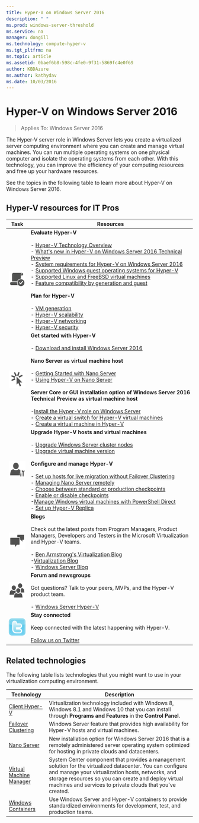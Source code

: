 ```yaml
---
title: Hyper-V on Windows Server 2016
description: " "
ms.prod: windows-server-threshold
ms.service: na
manager: dongill
ms.technology: compute-hyper-v
ms.tgt_pltfrm: na
ms.topic: article
ms.assetid: 0baef6b8-598c-4fe0-9f31-5869fc4e0f69
author: KBDAzure
ms.author: kathydav
ms.date: 10/03/2016
---
```

# Hyper-V on Windows Server 2016

>Applies To: Windows Server 2016
  
The Hyper-V server role in Windows Server lets you create a virtualized server computing environment where you can create and manage virtual machines. You can run multiple operating systems on one physical computer and isolate the operating systems from each other. With this technology, you can improve the efficiency of your computing resources and free up your hardware resources.  
  
See the topics in the following table to learn more about Hyper-V on Windows Server 2016.  
  
## Hyper-V resources for IT Pros  
  
|Task   |Resources|  
|-|-|  
|![Checkmark and document icon to show requirements are met](media/All_Symbols_MeetsRequirements.png)|**Evaluate Hyper-V**<br /><br />-   [Hyper-V Technology Overview](Hyper-V-Technology-Overview.md)<br />- [What's new in Hyper-V on Windows Server 2016 Technical Preview](What-s-new-in-Hyper-V-on-Windows.md)<br />-   [System requirements for Hyper-V on Windows Server 2016](System-requirements-for-Hyper-V-on-Windows.md)<br />-   [Supported Windows guest operating systems for Hyper-V](Supported-Windows-guest-operating-systems-for-Hyper-V-on-Windows.md) <br />- [Supported Linux and FreeBSD virtual machines](Supported-Linux-and-FreeBSD-virtual-machines-for-Hyper-V-on-Windows.md)<br />- [Feature compatibility by generation and guest](Hyper-V-feature-compatibility-by-generation-and-guest.md) <br /><br />**Plan for Hyper-V**<br /><br />- [VM generation](plan/Should-I-create-a-generation-1-or-2-virtual-machine-in-Hyper-V.md) <br />- [Hyper-V scalability](plan/Plan-for-Hyper-V-scalability-in-Windows-Server-2016.md) <br />- [Hyper-V networking](plan/Plan-for-Hyper-V-networking-in-Windows-Server-2016.md) <br />- [Hyper-V security](plan/plan-for-hyper-v-security-in-Windows-Server-2016.md)|  
|![Cursor and sunburst icon](media/All_Symbols_GetStarted.png)|**Get started with Hyper-V**<br /><br />-   [Download and install Windows Server 2016](https://www.microsoft.com/en-us/evalcenter/evaluate-windows-server-2016)<br /><br />**Nano Server as virtual machine host**<br /><br />- [Getting Started with Nano Server](../../get-started/Getting-Started-with-Nano-Server.md)<br />-   [Using Hyper-V on Nano Server](../../get-started/Getting-Started-with-Nano-Server.md#BKMK_HyperV)<br /><br />**Server Core or GUI installation option of  Windows Server 2016 Technical Preview as virtual machine host**<br /><br />-[Install the Hyper-V role on Windows Server](get-started/Install-the-Hyper-V-role-on-Windows-Server.md)<br />-   [Create a virtual switch for Hyper-V virtual machines](get-started/Create-a-virtual-switch-for-Hyper-V-virtual-machines.md)<br />- [Create a virtual machine in Hyper-V](get-started/Create-a-virtual-machine-in-Hyper-V.md)|  
|![Person and tools icon](media/All_Symbols_Administrator.png)|**Upgrade Hyper-V hosts and virtual machines**<br /><br />-   [Upgrade Windows Server cluster nodes](../../failover-clustering/Cluster-Operating-System-Rolling-Upgrade.md)<br />- [Upgrade virtual machine version](deploy/Upgrade-virtual-machine-version-in-Hyper-V-on-Windows-or-Windows-Server.md)<br /><br />**Configure and manage Hyper-V**<br /><br />- [Set up hosts for live migration without Failover Clustering](deploy/Set-up-hosts-for-live-migration-without-Failover-Clustering.md)<br />- [Managing Nano Server remotely](../../get-started/Getting-Started-with-Nano-Server.md#BKMK_ManageRemote)<br />-   [Choose between standard or production checkpoints](manage/Choose-between-standard-or-production-checkpoints-in-Hyper-V.md)<br />- [Enable or disable checkpoints](manage/Enable-or-disable-checkpoints-in-Hyper-V.md)<br />-[Manage Windows virtual machines with PowerShell Direct](manage/Manage-Windows-virtual-machines-with-PowerShell-Direct.md)<br />- [Set up Hyper-V Replica](manage/Set-up-Hyper-V-Replica.md)|  
|![Conversation bubbles icon](media/All_Symbols_Chat.png)|**Blogs**<br /><br />Check out the latest posts from Program Managers, Product Managers, Developers and Testers in the Microsoft Virtualization and Hyper-V teams.<br /><br />- [Ben Armstrong's Virtualization Blog](http://blogs.msdn.com/b/virtual_pc_guy/)<br />-[Virtualization Blog](http://blogs.technet.com/b/virtualization/)<br />-   [Windows Server Blog](http://blogs.technet.com/b/windowsserver/)|  
|![User group icon](media/All_Symbols_Users_Group.png)|**Forum and newsgroups**<br /><br />Got questions? Talk to your peers, MVPs, and the Hyper-V product team.<br /><br />-   [Windows Server Hyper-V](https://social.technet.microsoft.com/Forums/windowsserver/home?forum=winserverhyperv)|  
|![Twitter symbol](media/All_Symbols_Twitter.png)|**Stay connected**<br /><br />Keep connected with the latest happening with Hyper-V.<br /><br />[Follow us on Twitter](https://twitter.com/virtualization)|  
  
## Related technologies  
The following table lists technologies that you might want to use in your virtualization computing environment.  
  
|Technology|Description|  
|--------------|---------------|  
|[Client Hyper-V](https://msdn.microsoft.com/virtualization/hyperv_on_windows/windows_welcome)|Virtualization technology included with Windows 8, Windows 8.1 and Windows 10 that you can install through **Programs and Features** in the **Control Panel**.|  
|[Failover Clustering](https://technet.microsoft.com/library/dn765474.aspx)|Windows Server feature that provides high availability for Hyper-V hosts and virtual machines.|  
|[Nano Server](http://technet.microsoft.com/library/mt126167.aspx)|New installation option for Windows Server 2016 that is a remotely administered server operating system optimized for hosting in private clouds and datacenters.|  
|[Virtual Machine Manager](http://technet.microsoft.com/library/mt203994.aspx)|System Center component that provides a management solution for the virtualized datacenter. You can configure and manage your virtualization hosts, networks, and storage resources so you can create and deploy virtual machines and services to private clouds that you've created.|  
|[Windows Containers](https://msdn.microsoft.com/virtualization/windowscontainers/)|Use Windows Server and Hyper-V containers to provide standardized environments for development, test, and production teams.|  
  


